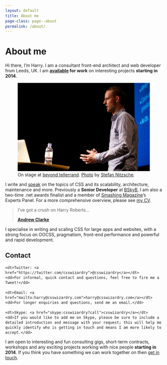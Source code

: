 ```yaml
---
layout: default
title: About me
page-class: page--about
permalink: /about/
---
```


# About me

Hi there, I’m Harry. I am a consultant front-end architect and web developer
from Leeds, UK. I am **[available](mailto:harry@csswizardry.com?subject=Let’s%20work%20together)
for work** on interesting projects  **starting in 2014**.

<figure>
  <img src="/img/content/me.jpg" alt="">
  <figcaption>On stage at <a href="http://2013.beyondtellerrand.com/">beyond tellerrand</a>.
  <a href="http://www.flickr.com/photos/stn1978/8899790026/">Photo</a> by
  <a href="https://twitter.com/stn1978">Stefan Nitzsche</a>.</figcaption>
</figure>

I write and [speak](/speaking/) on the topics of CSS and its scalability,
architecture, maintenance and more. Previously a <b>Senior Developer</b> at
[BSkyB](http://en.wikipedia.org/wiki/BSkyB), I am also a two-time .net awards
finalist and a member of [Smashing Magazine](http://www.smashingmagazine.com/)’s
Experts Panel. For a more comprehensive overview, please see [my CV](/csscv/).

<div class="island">
    <blockquote>
        <p>I’ve got a crush on Harry Roberts…</p>
        <b class="source"><a href="http://unfinished.bz/11">Andrew Clarke</a></b>
    </blockquote>
</div>

I specialise in writing and scaling CSS for large apps and websites, with a
strong focus on OOCSS, pragmatism, front-end performance and powerful and rapid
development.

## Contact

<dl>

    <dt>Twitter: <a href="https://twitter.com/csswizardry">@csswizardry</a></dt>
    <dd>For informal, quick contact and questions, feel free to fire me a
    Tweet!</dd>

    <dt>Email: <a href="mailto:harry@csswizardry.com">harry@csswizardry.com</a></dt>
    <dd>For longer enquiries and questions, send me an email.</dd>

    <dt>Skype: <a href="skype:csswizardry?call">csswizardry</a></dt>
    <dd>If you would like to add me on Skype, please be sure to include a
    detailed introduction and message with your request; this will help me
    quickly identify who is getting in touch and means I am more likely to
    accept.</dd>

</dl>

I am open to interesting and fun consulting gigs, short-term contracts,
workshops and any exciting projects working with nice people **starting in
2014**. If you think you have something we can work together on then [get in
touch](mailto:harry@csswizardry.com).
